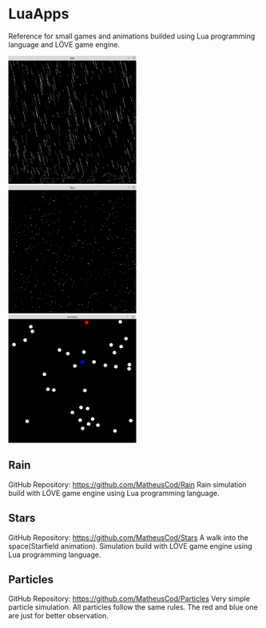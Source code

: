 # LuaApps
Reference for small games and animations builded using Lua programming language and LÖVE game engine.

<img src="https://github.com/MatheusCod/LuaApps/blob/master/images/rain_screenshot.png" width="256" height="256">
<img src="https://github.com/MatheusCod/LuaApps/blob/master/images/stars_screenshot.png" width="256" height="256">
<img src="https://github.com/MatheusCod/LuaApps/blob/master/images/particles_screenshot.png" width="256" height="256">


## Rain
GitHub Repository: https://github.com/MatheusCod/Rain
Rain simulation build with LÖVE game engine using Lua programming language.

## Stars
GitHub Repository: https://github.com/MatheusCod/Stars
A walk into the space(Starfield animation).
Simulation build with LÖVE game engine using Lua programming language.

## Particles
GitHub Repository: https://github.com/MatheusCod/Particles
Very simple particle simulation.
All particles follow the same rules.
The red and blue one are just for better observation.
